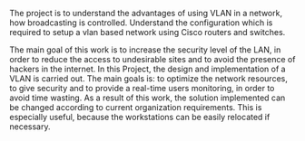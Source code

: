 The project is to understand the advantages of using VLAN in a network, how broadcasting is controlled. Understand the configuration which is required to setup a vlan based network using Cisco routers and switches.

The main goal of this work is to increase the security level of the LAN, in order to reduce the access to undesirable sites and to avoid the presence of hackers in the internet.
In this Project, the design and implementation of a VLAN is carried out. The main goals is: to optimize the network resources, to give security and to provide a real-time users monitoring, in order to avoid time wasting. As a result of this work, the solution implemented can be changed according to current organization requirements. This is especially useful, because the workstations can be easily relocated if necessary.
